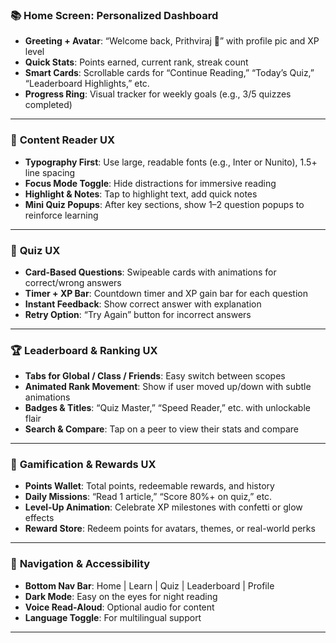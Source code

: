 ### 📚 **Home Screen: Personalized Dashboard**
- **Greeting + Avatar**: “Welcome back, Prithviraj 👋” with profile pic and XP level
- **Quick Stats**: Points earned, current rank, streak count
- **Smart Cards**: Scrollable cards for “Continue Reading,” “Today’s Quiz,” “Leaderboard Highlights,” etc.
- **Progress Ring**: Visual tracker for weekly goals (e.g., 3/5 quizzes completed)

---

### 📖 **Content Reader UX**
- **Typography First**: Use large, readable fonts (e.g., Inter or Nunito), 1.5+ line spacing
- **Focus Mode Toggle**: Hide distractions for immersive reading
- **Highlight & Notes**: Tap to highlight text, add quick notes
- **Mini Quiz Popups**: After key sections, show 1–2 question popups to reinforce learning

---

### 🧠 **Quiz UX**
- **Card-Based Questions**: Swipeable cards with animations for correct/wrong answers
- **Timer + XP Bar**: Countdown timer and XP gain bar for each question
- **Instant Feedback**: Show correct answer with explanation
- **Retry Option**: “Try Again” button for incorrect answers

---

### 🏆 **Leaderboard & Ranking UX**
- **Tabs for Global / Class / Friends**: Easy switch between scopes
- **Animated Rank Movement**: Show if user moved up/down with subtle animations
- **Badges & Titles**: “Quiz Master,” “Speed Reader,” etc. with unlockable flair
- **Search & Compare**: Tap on a peer to view their stats and compare

---

### 🎯 **Gamification & Rewards UX**
- **Points Wallet**: Total points, redeemable rewards, and history
- **Daily Missions**: “Read 1 article,” “Score 80%+ on quiz,” etc.
- **Level-Up Animation**: Celebrate XP milestones with confetti or glow effects
- **Reward Store**: Redeem points for avatars, themes, or real-world perks

---

### 🧭 **Navigation & Accessibility**
- **Bottom Nav Bar**: Home | Learn | Quiz | Leaderboard | Profile
- **Dark Mode**: Easy on the eyes for night reading
- **Voice Read-Aloud**: Optional audio for content
- **Language Toggle**: For multilingual support

---
